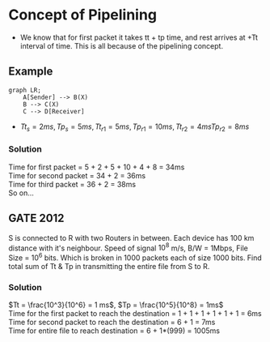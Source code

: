 # Concept of Pipelining

- We know that for first packet it takes tt + tp time, and rest arrives at +Tt interval of time. This is all because of the pipelining concept.

## Example 

```mermaid
graph LR;
    A[Sender] --> B(X)
    B --> C(X)
    C --> D[Receiver]
```
- $Tt_s = 2ms, Tp_s = 5ms, Tt_{r1} = 5ms , Tp_{r1} = 10ms, Tt_{r2} = 4ms Tp_{r2} = 8ms$

### Solution
Time for first packet = 5 + 2 + 5 + 10 + 4 + 8 = 34ms  
Time for second packet = 34 + 2 = 36ms  
Time for third packet = 36 + 2 = 38ms  
So on...

## GATE 2012
S is connected to R with two Routers in between. Each device has 100 km distance with it's neighbour. Speed of signal $10^8$ m/s, B/W = 1Mbps, File Size = $10^6$ bits. Which is broken in 1000 packets each of size 1000 bits. Find total sum of Tt & Tp in transmitting the entire file from S to R.

### Solution
$Tt = \frac{10^3}{10^6} = 1 ms$, $Tp = \frac{10^5}{10^8} = 1ms$  
Time for the first packet to reach the destination = 1 + 1 + 1 + 1 + 1 + 1 = 6ms  
Time for second packet to reach the destination = 6 + 1 = 7ms  
Time for entire file to reach destination = 6 + 1*(999) = 1005ms